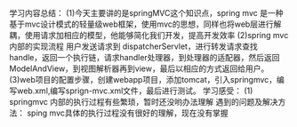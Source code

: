 学习内容总结：
(1)今天主要讲的是springMVC这个知识点，spring mvc 是一种基于mvc设计模式的轻量级web框架，使用mvc的思想，同样也将web层进行解耦，使用请求加相应的模型，他能够简化我们开发，提高开发效率
(2)spring mvc内部的实现流程 用户发送请求到 dispatcherServlet，进行转发请求查找handle，返回一个执行链，请求handler处理器，到处理器的适配器，然后返回ModelAndView，到视图解析器再到view，最后以相应的方式返回给用户。
(3)web项目的配置步骤，创建webapp项目，添加tomcat，引入springmvc，编写web.xml,编写sprign-mvc.xml文件，最后进行测试。
学习感受：
(1) springmvc 内部的执行过程有些繁琐，暂时还没哟办法理解
遇到的问题及解决方法：
sping mvc具体的执行过程没有很好的理解，现在没有掌握


